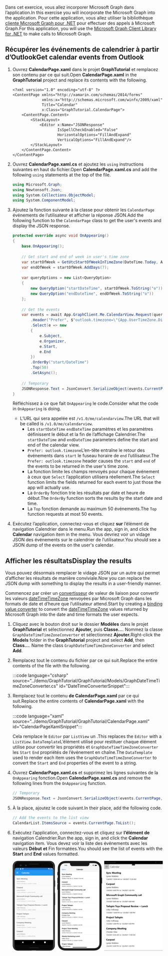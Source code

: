 <!-- markdownlint-disable MD002 MD041 -->

<span data-ttu-id="b2ccf-101">Dans cet exercice, vous allez incorporer Microsoft Graph dans l’application.</span><span class="sxs-lookup"><span data-stu-id="b2ccf-101">In this exercise you will incorporate the Microsoft Graph into the application.</span></span> <span data-ttu-id="b2ccf-102">Pour cette application, vous allez utiliser la bibliothèque [cliente Microsoft Graph pour .NET](https://github.com/microsoftgraph/msgraph-sdk-dotnet) pour effectuer des appels à Microsoft Graph.</span><span class="sxs-lookup"><span data-stu-id="b2ccf-102">For this application, you will use the [Microsoft Graph Client Library for .NET](https://github.com/microsoftgraph/msgraph-sdk-dotnet) to make calls to Microsoft Graph.</span></span>

## <a name="get-calendar-events-from-outlook"></a><span data-ttu-id="b2ccf-103">Récupérer les événements de calendrier à partir d’Outlook</span><span class="sxs-lookup"><span data-stu-id="b2ccf-103">Get calendar events from Outlook</span></span>

1. <span data-ttu-id="b2ccf-104">Ouvrez **CalendarPage.xaml** dans le projet **GraphTutorial** et remplacez son contenu par ce qui suit.</span><span class="sxs-lookup"><span data-stu-id="b2ccf-104">Open **CalendarPage.xaml** in the **GraphTutorial** project and replace its contents with the following.</span></span>

    ```xaml
    <?xml version="1.0" encoding="utf-8" ?>
    <ContentPage xmlns="http://xamarin.com/schemas/2014/forms"
                 xmlns:x="http://schemas.microsoft.com/winfx/2009/xaml"
                 Title="Calendar"
                 x:Class="GraphTutorial.CalendarPage">
        <ContentPage.Content>
            <StackLayout>
                <Editor x:Name="JSONResponse"
                        IsSpellCheckEnabled="False"
                        HorizontalOptions="FillAndExpand"
                        VerticalOptions="FillAndExpand"/>
            </StackLayout>
        </ContentPage.Content>
    </ContentPage>
    ```

1. <span data-ttu-id="b2ccf-105">Ouvrez **CalendarPage.xaml.cs** et ajoutez les `using` instructions suivantes en haut du fichier.</span><span class="sxs-lookup"><span data-stu-id="b2ccf-105">Open **CalendarPage.xaml.cs** and add the following `using` statements at the top of the file.</span></span>

    ```csharp
    using Microsoft.Graph;
    using Newtonsoft.Json;
    using System.Collections.ObjectModel;
    using System.ComponentModel;
    ```

1. <span data-ttu-id="b2ccf-106">Ajoutez la fonction suivante à la classe pour obtenir les `CalendarPage` événements de l’utilisateur et afficher la réponse JSON.</span><span class="sxs-lookup"><span data-stu-id="b2ccf-106">Add the following function to the `CalendarPage` class to get the user's events and display the JSON response.</span></span>

    ```csharp
    protected override async void OnAppearing()
    {
        base.OnAppearing();

        // Get start and end of week in user's time zone
        var startOfWeek = GetUtcStartOfWeekInTimeZone(DateTime.Today, App.UserTimeZone);
        var endOfWeek = startOfWeek.AddDays(7);

        var queryOptions = new List<QueryOption>
        {
            new QueryOption("startDateTime", startOfWeek.ToString("o")),
            new QueryOption("endDateTime", endOfWeek.ToString("o"))
        };

        // Get the events
        var events = await App.GraphClient.Me.CalendarView.Request(queryOptions)
            .Header("Prefer", $"outlook.timezone=\"{App.UserTimeZone.DisplayName}\"")
            .Select(e => new
            {
                e.Subject,
                e.Organizer,
                e.Start,
                e.End
            })
            .OrderBy("start/DateTime")
            .Top(50)
            .GetAsync();

        // Temporary
        JSONResponse.Text = JsonConvert.SerializeObject(events.CurrentPage, Formatting.Indented);
    }
    ```

    <span data-ttu-id="b2ccf-107">Réfléchissez à ce que fait `OnAppearing` le code.</span><span class="sxs-lookup"><span data-stu-id="b2ccf-107">Consider what the code in `OnAppearing` is doing.</span></span>

    - <span data-ttu-id="b2ccf-108">L’URL qui sera appelée est `/v1.0/me/calendarview`.</span><span class="sxs-lookup"><span data-stu-id="b2ccf-108">The URL that will be called is `/v1.0/me/calendarview`.</span></span>
        - <span data-ttu-id="b2ccf-109">Les `startDateTime` `endDateTime` paramètres et les paramètres définissent le début et la fin de l’affichage Calendrier.</span><span class="sxs-lookup"><span data-stu-id="b2ccf-109">The `startDateTime` and `endDateTime` parameters define the start and end of the calendar view.</span></span>
        - <span data-ttu-id="b2ccf-110">`Prefer: outlook.timezone`L’en-tête entraîne le retour des événements dans `start` le fuseau horaire de `end` l’utilisateur.</span><span class="sxs-lookup"><span data-stu-id="b2ccf-110">The `Prefer: outlook.timezone` header causes the `start` and `end` of the events to be returned in the user's time zone.</span></span>
        - <span data-ttu-id="b2ccf-111">La fonction limite les champs renvoyés pour chaque événement à ceux que `Select` l’application utilisera réellement.</span><span class="sxs-lookup"><span data-stu-id="b2ccf-111">The `Select` function limits the fields returned for each event to just those the app will actually use.</span></span>
        - <span data-ttu-id="b2ccf-112">La `OrderBy` fonction trie les résultats par date et heure de début.</span><span class="sxs-lookup"><span data-stu-id="b2ccf-112">The `OrderBy` function sorts the results by the start date and time.</span></span>
        - <span data-ttu-id="b2ccf-113">La `Top` fonction demande au maximum 50 événements.</span><span class="sxs-lookup"><span data-stu-id="b2ccf-113">The `Top` function requests at most 50 events.</span></span>

1. <span data-ttu-id="b2ccf-114">Exécutez l’application, connectez-vous et cliquez **sur** l’élément de navigation Calendrier dans le menu.</span><span class="sxs-lookup"><span data-stu-id="b2ccf-114">Run the app, sign in, and click the **Calendar** navigation item in the menu.</span></span> <span data-ttu-id="b2ccf-115">Vous devriez voir un vidage JSON des événements sur le calendrier de l’utilisateur.</span><span class="sxs-lookup"><span data-stu-id="b2ccf-115">You should see a JSON dump of the events on the user's calendar.</span></span>

## <a name="display-the-results"></a><span data-ttu-id="b2ccf-116">Afficher les résultats</span><span class="sxs-lookup"><span data-stu-id="b2ccf-116">Display the results</span></span>

<span data-ttu-id="b2ccf-117">Vous pouvez désormais remplacer le vidage JSON par un autre qui permet d’afficher les résultats de manière conviviale.</span><span class="sxs-lookup"><span data-stu-id="b2ccf-117">Now you can replace the JSON dump with something to display the results in a user-friendly manner.</span></span>

<span data-ttu-id="b2ccf-118">Commencez par créer un [convertisseur](/xamarin/xamarin-forms/xaml/xaml-basics/data-binding-basics#binding-value-converters) de valeur de liaison pour convertir les valeurs [dateTimeTimeZone](/graph/api/resources/datetimetimezone?view=graph-rest-1.0) renvoyées par Microsoft Graph dans les formats de date et d’heure que l’utilisateur attend.</span><span class="sxs-lookup"><span data-stu-id="b2ccf-118">Start by creating a [binding value converter](/xamarin/xamarin-forms/xaml/xaml-basics/data-binding-basics#binding-value-converters) to convert the [dateTimeTimeZone](/graph/api/resources/datetimetimezone?view=graph-rest-1.0) values returned by Microsoft Graph into the date and time formats the user expects.</span></span>

1. <span data-ttu-id="b2ccf-119">Cliquez avec le bouton droit sur le dossier **Modèles** dans le projet **GraphTutorial** et sélectionnez **Ajouter,** puis **Classe...**. Nommez la classe `GraphDateTimeTimeZoneConverter` et sélectionnez **Ajouter.**</span><span class="sxs-lookup"><span data-stu-id="b2ccf-119">Right-click the **Models** folder in the **GraphTutorial** project and select **Add**, then **Class...**. Name the class `GraphDateTimeTimeZoneConverter` and select **Add**.</span></span>

1. <span data-ttu-id="b2ccf-120">Remplacez tout le contenu du fichier par ce qui suit.</span><span class="sxs-lookup"><span data-stu-id="b2ccf-120">Replace the entire contents of the file with the following.</span></span>

    :::code language="csharp" source="../demo/GraphTutorial/GraphTutorial/Models/GraphDateTimeTimeZoneConverter.cs" id="DateTimeConverterSnippet":::

1. <span data-ttu-id="b2ccf-121">Remplacez tout le contenu **de CalendarPage.xaml** par ce qui suit.</span><span class="sxs-lookup"><span data-stu-id="b2ccf-121">Replace the entire contents of **CalendarPage.xaml** with the following.</span></span>

    :::code language="xaml" source="../demo/GraphTutorial/GraphTutorial/CalendarPage.xaml" id="CalendarPageXamlSnippet":::

    <span data-ttu-id="b2ccf-122">Cela remplace le `Editor` par `ListView` un .</span><span class="sxs-lookup"><span data-stu-id="b2ccf-122">This replaces the `Editor` with a `ListView`.</span></span> <span data-ttu-id="b2ccf-123">`DataTemplate`L’élément utilisé pour restituer chaque élément utilise pour convertir les propriétés et `GraphDateTimeTimeZoneConverter` les `Start` `End` propriétés de l’événement en chaîne.</span><span class="sxs-lookup"><span data-stu-id="b2ccf-123">The `DataTemplate` used to render each item uses the `GraphDateTimeTimeZoneConverter` to convert the `Start` and `End` properties of the event to a string.</span></span>

1. <span data-ttu-id="b2ccf-124">Ouvrez **CalendarPage.xaml.cs** et supprimez les lignes suivantes de la `OnAppearing` fonction.</span><span class="sxs-lookup"><span data-stu-id="b2ccf-124">Open **CalendarPage.xaml.cs** and remove the following lines from the `OnAppearing` function.</span></span>

    ```csharp
    // Temporary
    JSONResponse.Text = JsonConvert.SerializeObject(events.CurrentPage, Formatting.Indented);
    ```

1. <span data-ttu-id="b2ccf-125">À la place, ajoutez le code suivant.</span><span class="sxs-lookup"><span data-stu-id="b2ccf-125">In their place, add the following code.</span></span>

    ```csharp
    // Add the events to the list view
    CalendarList.ItemsSource = events.CurrentPage.ToList();
    ```

1. <span data-ttu-id="b2ccf-126">Exécutez l’application, connectez-vous et cliquez sur **l’élément de** navigation Calendrier.</span><span class="sxs-lookup"><span data-stu-id="b2ccf-126">Run the app, sign in, and click the **Calendar** navigation item.</span></span> <span data-ttu-id="b2ccf-127">Vous devez voir la liste des événements avec les valeurs **Début** **et** Fin formatées.</span><span class="sxs-lookup"><span data-stu-id="b2ccf-127">You should see the list of events with the **Start** and **End** values formatted.</span></span>

    ![Capture d’écran du tableau des événements](./images/calendar-page.png)
